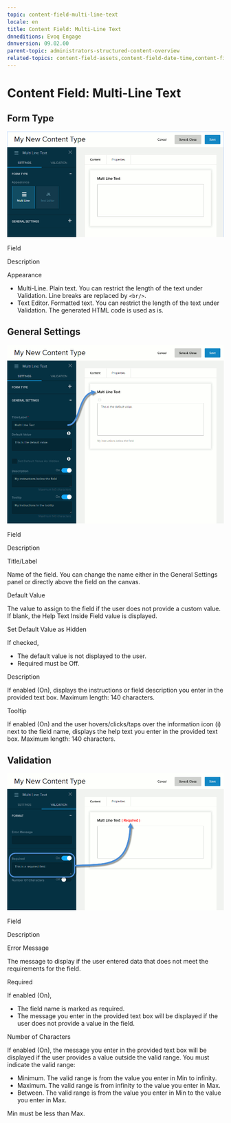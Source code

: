 ```yaml
---
topic: content-field-multi-line-text
locale: en
title: Content Field: Multi-Line Text
dnneditions: Evoq Engage
dnnversion: 09.02.00
parent-topic: administrators-structured-content-overview
related-topics: content-field-assets,content-field-date-time,content-field-multiple-choice,content-field-number,content-field-reference-object,content-field-single-line-text,content-field-static-text
---
```


# Content Field: Multi-Line Text

## Form Type

  

![Form Type for Multi-Line Text field](img/scr-ContentField-MultiLineText-formtype.gif)

  

Field

Description

Appearance

*   Multi-Line. Plain text. You can restrict the length of the text under Validation. Line breaks are replaced by `<br/>`.
*   Text Editor. Formatted text. You can restrict the length of the text under Validation. The generated HTML code is used as is.

## General Settings

  

![General Settings for Multi-Line Text field](img/scr-ContentField-MultiLineText-generalsettings.gif)

  

Field

Description

Title/Label

Name of the field. You can change the name either in the General Settings panel or directly above the field on the canvas.

Default Value

The value to assign to the field if the user does not provide a custom value. If blank, the Help Text Inside Field value is displayed.

Set Default Value as Hidden

If checked,

*   The default value is not displayed to the user.
*   Required must be Off.

Description

If enabled (On), displays the instructions or field description you enter in the provided text box. Maximum length: 140 characters.

Tooltip

If enabled (On) and the user hovers/clicks/taps over the information icon (i) next to the field name, displays the help text you enter in the provided text box. Maximum length: 140 characters.

## Validation

  

![Validation for Multi-Line Text field](img/scr-ContentField-MultiLineText-validation.gif)

  

Field

Description

Error Message

The message to display if the user entered data that does not meet the requirements for the field.

Required

If enabled (On),

*   The field name is marked as required.
*   The message you enter in the provided text box will be displayed if the user does not provide a value in the field.

Number of Characters

If enabled (On), the message you enter in the provided text box will be displayed if the user provides a value outside the valid range. You must indicate the valid range:

*   Minimum. The valid range is from the value you enter in Min to infinity.
*   Maximum. The valid range is from infinity to the value you enter in Max.
*   Between. The valid range is from the value you enter in Min to the value you enter in Max.

Min must be less than Max.